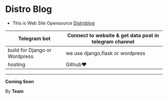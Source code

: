 # Distro Blog

- This is Web Site Opensource [Distroblog](https://distroblog.ir)

| Telegram bot | Connect to website & get data post in telegram channel |
| ------------- | ------------- |
| build for Django or Wordpress | we use django,flask or wordpress |
| hosting | Github❤ |

----------------------------------------------
**Coming Soon**

By **Team**
